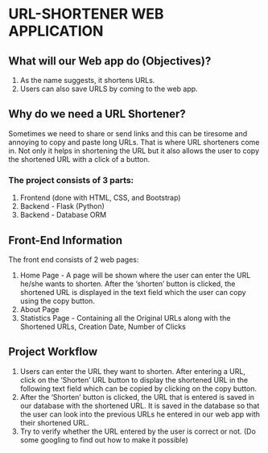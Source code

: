# URL-SHORTENER WEB APPLICATION

## What will our Web app do (Objectives)?
1. As the name suggests, it shortens URLs.
2. Users can also save URLS by coming to the web app.

## Why do we need a URL Shortener?
Sometimes we need to share or send links and this can be tiresome and annoying to copy and paste long URLs. That is where URL shorteners come in. Not only it helps in shortening the URL but it also allows the user to copy the shortened URL with a click of a button.

### The project consists of 3 parts:
1. Frontend (done with HTML, CSS, and Bootstrap)
2. Backend - Flask (Python)
3. Backend - Database ORM

## Front-End Information
 The front end consists of 2 web pages:
1. Home Page - A page will be shown where the user can enter the URL he/she wants to shorten. After the ‘shorten’ button is clicked, the shortened URL is displayed in the text field which the user can copy using the copy button.
2. About Page
3. Statistics Page - Containing all the Original URLs along with the Shortened URLs, Creation Date, Number of Clicks

## Project Workflow
1. Users can enter the URL they want to shorten. After entering a URL, click on the ‘Shorten’ URL button to display the shortened URL in the following text field which can be copied by clicking on the copy button.
2. After the ‘Shorten’ button is clicked, the URL that is entered is saved in our database with the shortened URL. It is saved in the database so that the user can look into the previous URLs he entered in our web app with their shortened URL.
3. Try to verify whether the URL entered by the user is correct or not. (Do some googling to find out how to make it possible)
